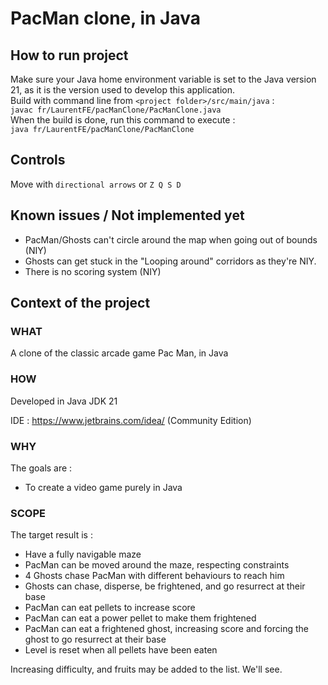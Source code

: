 # PacMan clone, in Java

## How to run project
Make sure your Java home environment variable is set to the Java version 21, as it is the version used to develop this application.\
Build with command line from `<project folder>/src/main/java` :\
```javac fr/LaurentFE/pacManClone/PacManClone.java```\
When the build is done, run this command to execute :\
```java fr/LaurentFE/pacManClone/PacManClone```

## Controls
Move with ```directional arrows``` or ```Z Q S D```

## Known issues / Not implemented yet
- PacMan/Ghosts can't circle around the map when going out of bounds (NIY)
- Ghosts can get stuck in the "Looping around" corridors as they're NIY.
- There is no scoring system (NIY)

## Context of the project
### WHAT
A clone of the classic arcade game Pac Man, in Java

### HOW
Developed in Java JDK 21

IDE : https://www.jetbrains.com/idea/ (Community Edition)

### WHY
The goals are : 
- To create a video game purely in Java

### SCOPE
The target result is :
- Have a fully navigable maze
- PacMan can be moved around the maze, respecting constraints
- 4 Ghosts chase PacMan with different behaviours to reach him
- Ghosts can chase, disperse, be frightened, and go resurrect at their base
- PacMan can eat pellets to increase score
- PacMan can eat a power pellet to make them frightened
- PacMan can eat a frightened ghost, increasing score and forcing the ghost to go resurrect at their base
- Level is reset when all pellets have been eaten

Increasing difficulty, and fruits may be added to the list. We'll see.
